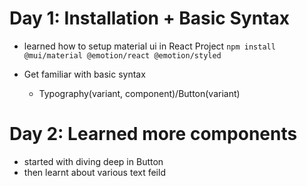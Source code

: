 # Day 1: Installation + Basic Syntax
  - learned how to setup material ui in React Project
    `npm install @mui/material @emotion/react @emotion/styled`

  - Get familiar with basic syntax 
    - Typography(variant, component)/Button(variant)


# Day 2: Learned more components
  - started with diving deep in Button 
  - then learnt about various text feild 